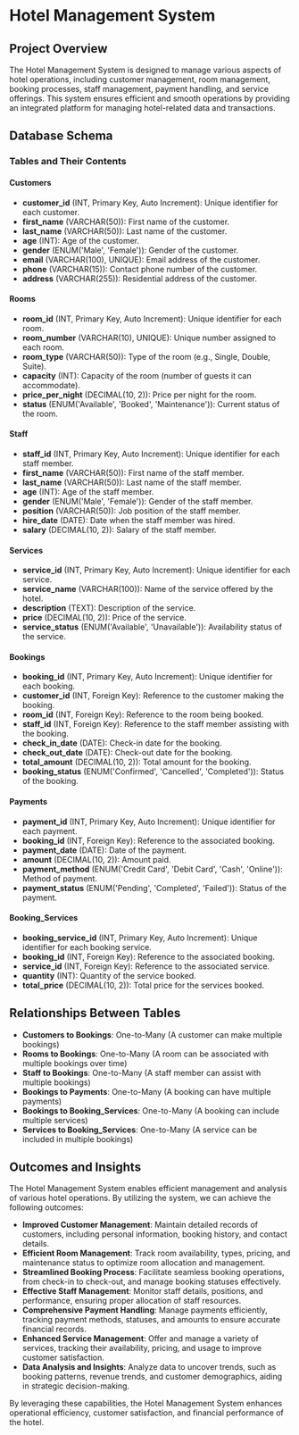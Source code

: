 # Hotel Management System

## Project Overview

The Hotel Management System is designed to manage various aspects of hotel operations, including customer management, room management, booking processes, staff management, payment handling, and service offerings. This system ensures efficient and smooth operations by providing an integrated platform for managing hotel-related data and transactions.

## Database Schema

### Tables and Their Contents

#### Customers

- **customer_id** (INT, Primary Key, Auto Increment): Unique identifier for each customer.
- **first_name** (VARCHAR(50)): First name of the customer.
- **last_name** (VARCHAR(50)): Last name of the customer.
- **age** (INT): Age of the customer.
- **gender** (ENUM('Male', 'Female')): Gender of the customer.
- **email** (VARCHAR(100), UNIQUE): Email address of the customer.
- **phone** (VARCHAR(15)): Contact phone number of the customer.
- **address** (VARCHAR(255)): Residential address of the customer.

#### Rooms

- **room_id** (INT, Primary Key, Auto Increment): Unique identifier for each room.
- **room_number** (VARCHAR(10), UNIQUE): Unique number assigned to each room.
- **room_type** (VARCHAR(50)): Type of the room (e.g., Single, Double, Suite).
- **capacity** (INT): Capacity of the room (number of guests it can accommodate).
- **price_per_night** (DECIMAL(10, 2)): Price per night for the room.
- **status** (ENUM('Available', 'Booked', 'Maintenance')): Current status of the room.

#### Staff

- **staff_id** (INT, Primary Key, Auto Increment): Unique identifier for each staff member.
- **first_name** (VARCHAR(50)): First name of the staff member.
- **last_name** (VARCHAR(50)): Last name of the staff member.
- **age** (INT): Age of the staff member.
- **gender** (ENUM('Male', 'Female')): Gender of the staff member.
- **position** (VARCHAR(50)): Job position of the staff member.
- **hire_date** (DATE): Date when the staff member was hired.
- **salary** (DECIMAL(10, 2)): Salary of the staff member.

#### Services

- **service_id** (INT, Primary Key, Auto Increment): Unique identifier for each service.
- **service_name** (VARCHAR(100)): Name of the service offered by the hotel.
- **description** (TEXT): Description of the service.
- **price** (DECIMAL(10, 2)): Price of the service.
- **service_status** (ENUM('Available', 'Unavailable')): Availability status of the service.

#### Bookings

- **booking_id** (INT, Primary Key, Auto Increment): Unique identifier for each booking.
- **customer_id** (INT, Foreign Key): Reference to the customer making the booking.
- **room_id** (INT, Foreign Key): Reference to the room being booked.
- **staff_id** (INT, Foreign Key): Reference to the staff member assisting with the booking.
- **check_in_date** (DATE): Check-in date for the booking.
- **check_out_date** (DATE): Check-out date for the booking.
- **total_amount** (DECIMAL(10, 2)): Total amount for the booking.
- **booking_status** (ENUM('Confirmed', 'Cancelled', 'Completed')): Status of the booking.

#### Payments

- **payment_id** (INT, Primary Key, Auto Increment): Unique identifier for each payment.
- **booking_id** (INT, Foreign Key): Reference to the associated booking.
- **payment_date** (DATE): Date of the payment.
- **amount** (DECIMAL(10, 2)): Amount paid.
- **payment_method** (ENUM('Credit Card', 'Debit Card', 'Cash', 'Online')): Method of payment.
- **payment_status** (ENUM('Pending', 'Completed', 'Failed')): Status of the payment.

#### Booking_Services

- **booking_service_id** (INT, Primary Key, Auto Increment): Unique identifier for each booking service.
- **booking_id** (INT, Foreign Key): Reference to the associated booking.
- **service_id** (INT, Foreign Key): Reference to the associated service.
- **quantity** (INT): Quantity of the service booked.
- **total_price** (DECIMAL(10, 2)): Total price for the services booked.

## Relationships Between Tables

- **Customers to Bookings**: One-to-Many (A customer can make multiple bookings)
- **Rooms to Bookings**: One-to-Many (A room can be associated with multiple bookings over time)
- **Staff to Bookings**: One-to-Many (A staff member can assist with multiple bookings)
- **Bookings to Payments**: One-to-Many (A booking can have multiple payments)
- **Bookings to Booking_Services**: One-to-Many (A booking can include multiple services)
- **Services to Booking_Services**: One-to-Many (A service can be included in multiple bookings)

## Outcomes and Insights

The Hotel Management System enables efficient management and analysis of various hotel operations. By utilizing the system, we can achieve the following outcomes:

- **Improved Customer Management**: Maintain detailed records of customers, including personal information, booking history, and contact details.
- **Efficient Room Management**: Track room availability, types, pricing, and maintenance status to optimize room allocation and management.
- **Streamlined Booking Process**: Facilitate seamless booking operations, from check-in to check-out, and manage booking statuses effectively.
- **Effective Staff Management**: Monitor staff details, positions, and performance, ensuring proper allocation of staff resources.
- **Comprehensive Payment Handling**: Manage payments efficiently, tracking payment methods, statuses, and amounts to ensure accurate financial records.
- **Enhanced Service Management**: Offer and manage a variety of services, tracking their availability, pricing, and usage to improve customer satisfaction.
- **Data Analysis and Insights**: Analyze data to uncover trends, such as booking patterns, revenue trends, and customer demographics, aiding in strategic decision-making.

By leveraging these capabilities, the Hotel Management System enhances operational efficiency, customer satisfaction, and financial performance of the hotel.
